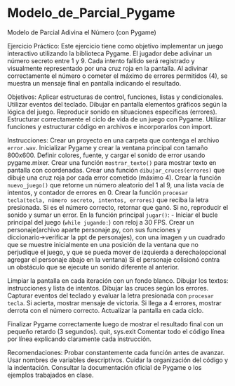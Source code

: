 # Modelo_de_Parcial_Pygame
Modelo de Parcial  Adivina el Número (con Pygame)

Ejercicio Práctico:
Este ejercicio tiene como objetivo implementar un juego interactivo utilizando la biblioteca Pygame.
El jugador debe adivinar un número secreto entre 1 y 9. 
Cada intento fallido será registrado y visualmente representado por una cruz roja en la pantalla. 
Al adivinar correctamente el número o cometer el máximo de errores permitidos (4), se muestra un mensaje final en pantalla indicando el resultado. 

Objetivos:
Aplicar estructuras de control, funciones, listas y condicionales.
Utilizar eventos del teclado. 
Dibujar en pantalla elementos gráficos según la lógica del juego. 
Reproducir sonido en situaciones específicas (errores).
 Estructurar correctamente el ciclo de vida de un juego con Pygame. 
Utilizar funciones y estructurar código en archivos e incorporarlos con import.

Instrucciones:
Crear un proyecto en una carpeta que contenga el archivo `error.wav`. 
Inicializar Pygame y crear la ventana principal con tamaño 800x600. 
Definir colores, fuente, y cargar el sonido de error usando pygame.mixer. 
Crear una función `mostrar_texto()` para mostrar texto en pantalla con coordenadas. 
Crear una función `dibujar_cruces(errores)` que dibuje una cruz roja por cada error cometido (máximo 4). 
Crear la función `nuevo_juego()` que retorne un número aleatorio del 1 al 9, una lista vacía de intentos, y contador de errores en 0.
Crear la función `procesar tecla(tecla, número secreto, intentos, errores)` que reciba la letra presionada. 
Si es el número correcto, retornar que ganó.
Si no, reproducir el sonido y sumar un error. 
En la función principal `jugar()`: - Iniciar el bucle principal del juego (`while jugando:`) con reloj a 30 FPS.
Crear un personaje(archivo aparte personaje.py, con sus funciones y diccionario→verificar la ppt de personajes),  con una imagen y un cuadrado que se muestre inicialmente en una posición de la ventana que no perjudique el juego, y 
que se pueda mover de izquierda a derecha(opcional agregar el personaje abajo en la ventana)
Si el personaje colisionó contra un obstáculo que se ejecute un sonido diferente al anterior.

Limpiar la pantalla en cada iteración con un fondo blanco. 
Dibujar los textos: instrucciones y lista de intentos. 
Dibujar las cruces según los errores. 
Capturar eventos del teclado y evaluar la letra presionada con `procesar tecla`. 
Si acierta, mostrar mensaje de victoria. Si llega a 4 errores, mostrar derrota con el número correcto. 
Actualizar la pantalla en cada ciclo.

Finalizar Pygame correctamente luego de mostrar el resultado final con un pequeño retardo (3 segundos). quit, sys.exit
Comentar todo el código línea por línea explicando claramente cada instrucción. 

Recomendaciones: 
Probar constantemente cada función antes de avanzar. 
Usar nombres de variables descriptivos. 
Cuidar la organización del código y la indentación. 
Consultar la documentación oficial de Pygame o los ejemplos trabajados en clase.
